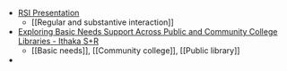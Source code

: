 - [RSI Presentation](https://drive.google.com/file/d/13sR4LkEWftT4TcceWU3Pu47LZ3BmSshF/view)
	- [[Regular and substantive interaction]]
- [Exploring Basic Needs Support Across Public and Community College Libraries - Ithaka S+R](https://sr.ithaka.org/publications/exploring-basic-needs-support-across-public-and-community-college-libraries/)
	- [[Basic needs]], [[Community college]], [[Public library]]
-